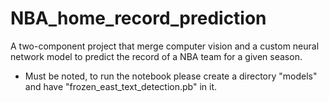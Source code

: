 # NBA_home_record_prediction
A two-component project that merge computer vision and a custom neural network model to predict the record of a NBA team for a given season.

* Must be noted, to run the notebook please create a directory "models" and have "frozen_east_text_detection.pb" in it.
